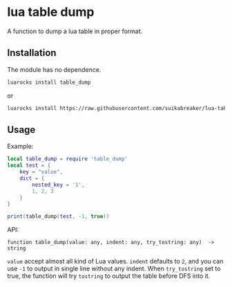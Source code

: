 # lua table dump

A function to dump a lua table in proper format.

## Installation

The module has no dependence.

```bash
luarocks install table_dump
```

or

```bash
luarocks install https://raw.githubusercontent.com/suikabreaker/lua-table-dump/master/table_dump-1.0-1.rockspec
```

## Usage

Example:

```lua
local table_dump = require 'table_dump'
local test = {
    key = "value",
    dict = {
        nested_key = '1',
        1, 2, 3
    }
}

print(table_dump(test, -1, true))
```

API:
```
function table_dump(value: any, indent: any, try_tostring: any)  -> string
```

`value` accept almost all kind of Lua values. `indent` defaults to `2`, and you can use `-1` to output in single line without any indent. When `try_tostring` set to true, the function will try `tostring` to output the table before DFS into it.

